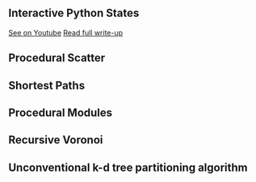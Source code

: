 ## Interactive Python States

[See on Youtube](https://www.youtube.com/embed/DTReVsTmKNY)
[Read full write-up](https://github.com/ribponce/particula/tree/master/tutorials/interactive_python_states)

## Procedural Scatter

## Shortest Paths

## Procedural Modules

## Recursive Voronoi

## Unconventional k-d tree partitioning algorithm

